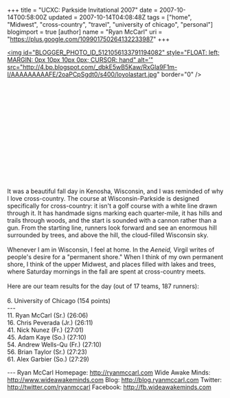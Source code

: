 +++
title = "UCXC: Parkside Invitational 2007"
date = 2007-10-14T00:58:00Z
updated = 2007-10-14T04:08:48Z
tags = ["home", "Midwest", "cross-country", "travel", "university of chicago", "personal"]
blogimport = true
[author]
	name = "Ryan McCarl"
	uri = "https://plus.google.com/109901750264132233987"
+++

<a href="http://4.bp.blogspot.com/_dbkE5wB5Kaw/RxGla9F1m-I/AAAAAAAAAFE/2oaPCpSgdt0/s1600-h/loyolastart.jpg"><img id="BLOGGER_PHOTO_ID_5121056133791194082" style="FLOAT: left; MARGIN: 0px 10px 10px 0px; CURSOR: hand" alt='" src="http://4.bp.blogspot.com/_dbkE5wB5Kaw/RxGla9F1m-I/AAAAAAAAAFE/2oaPCpSgdt0/s400/loyolastart.jpg" border="0" /></a><br /><br /><br /><br /><br /><br /><br /><br /><br /><br /><br /><br /><br /><br /><br /><br />It was a beautiful fall day in Kenosha, Wisconsin, and I was reminded of why I love cross-country. The course at Wisconsin-Parkside is designed specifically for cross-country: it isn't a golf course with a white line drawn through it. It has handmade signs marking each quarter-mile, it has hills and trails through woods, and the start is sounded with a cannon rather than a gun. From the starting line, runners look forward and see an enormous hill surrounded by trees, and above the hill, the cloud-filled Wisconsin sky.<br /><br />Whenever I am in Wisconsin, I feel at home. In the <em>Aeneid, </em>Virgil writes of people's desire for a "permanent shore." When I think of my own permanent shore, I think of the upper Midwest, and places filled with lakes and trees, where Saturday mornings in the fall are spent at cross-country meets.<br /><br />Here are our team results for the day (out of 17 teams, 187 runners):<br /><br />6. University of Chicago (154 points)<br />---<br />11. Ryan McCarl (Sr.) (26:06)<br />16. Chris Peverada (Jr.) (26:11)<br />41. Nick Nunez (Fr.) (27:01)<br />45. Adam Kaye (So.) (27:10)<br />54. Andrew Wells-Qu (Fr.) (27:10)<br />56. Brian Taylor (Sr.) (27:23)<br />61. Alex Garbier (So.) (27:29)<div class="blogger-post-footer">---
Ryan McCarl
Homepage: http://ryanmccarl.com
Wide Awake Minds: http://www.wideawakeminds.com
Blog: http://blog.ryanmccarl.com
Twitter: http://twitter.com/ryanmccarl
Facebook: http://fb.wideawakeminds.com</div>
